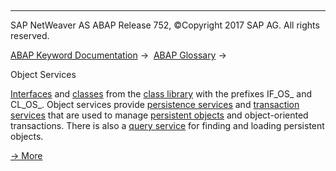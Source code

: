   

* * *

SAP NetWeaver AS ABAP Release 752, ©Copyright 2017 SAP AG. All rights reserved.

[ABAP Keyword Documentation](javascript:call_link\('abenabap.htm'\)) →  [ABAP Glossary](javascript:call_link\('abenabap_glossary.htm'\)) → 

Object Services

[Interfaces](javascript:call_link\('abeninterface_oo_glosry.htm'\) "Glossary Entry") and [classes](javascript:call_link\('abenclass_glosry.htm'\) "Glossary Entry") from the [class library](javascript:call_link\('abenclass_library_glosry.htm'\) "Glossary Entry") with the prefixes IF\_OS\_ and CL\_OS\_. Object services provide [persistence services](javascript:call_link\('abenpersistence_service_glosry.htm'\) "Glossary Entry") and [transaction services](javascript:call_link\('abentransaction_service_glosry.htm'\) "Glossary Entry") that are used to manage [persistent objects](javascript:call_link\('abenpersistent_object_glosry.htm'\) "Glossary Entry") and object-oriented transactions. There is also a [query service](javascript:call_link\('abenquery_service_glosry.htm'\) "Glossary Entry") for finding and loading persistent objects.

[→ More](javascript:call_link\('abenabap_object_services.htm'\))